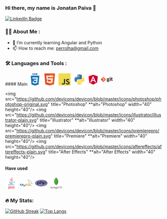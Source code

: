 ### Hi there, my name is Jonatan Paiva 👋
<div id="badges">
  <a href="https://www.linkedin.com/in/jonatan-de-castro-santos-paiva-ba1954160/">
    <img src="https://img.shields.io/badge/LinkedIn-blue?style=for-the-badge&logo=linkedin&logoColor=white" alt="LinkedIn Badge"/>
  </a>
</div>

### :man_technologist: About Me :

- 🌱 I’m currently learning Angular and Python
- 📫 How to reach me: perrolha@gmail.com

### :hammer_and_wrench: Languages and Tools :
<div>
#### Main
  <img src="https://github.com/devicons/devicon/blob/master/icons/css3/css3-plain-wordmark.svg"  title="CSS3" alt="CSS" width="40" height="40"/>&nbsp;
  <img src="https://github.com/devicons/devicon/blob/master/icons/html5/html5-original.svg" title="HTML5" alt="HTML" width="40" height="40"/>&nbsp;
  <img src="https://github.com/devicons/devicon/blob/master/icons/javascript/javascript-original.svg" title="JavaScript" alt="JavaScript" width="40" height="40"/>&nbsp;
  <img src="https://github.com/devicons/devicon/blob/master/icons/python/python-original.svg" title="Python" **alt="Python" width="40" height="40"/>
  <img src="https://github.com/devicons/devicon/blob/master/icons/angular/angular-original.svg" title="Angular" **alt="Angular" width="40" height="40"/>
  <img src="https://github.com/devicons/devicon/blob/master/icons/git/git-original-wordmark.svg" title="Git" **alt="Git" width="40" height="40"/>

  <img src="https://github.com/devicons/devicon/blob/master/icons/photoshop/photoshop-original.svg" title="Photoshop" **alt="Photoshop" width="40" height="40"/>
  <img src="https://github.com/devicons/devicon/blob/master/icons/illustrator/illustrator-plain.svg" title="Illustrator" **alt="Illustrator" width="40" height="40"/>
  <img src="https://github.com/devicons/devicon/blob/master/icons/premierepro/premierepro-plain.svg" title="Premiere" **alt="Premiere" width="40" height="40"/>
  <img src="https://github.com/devicons/devicon/blob/master/icons/aftereffects/aftereffects-plain.svg" title="After Effects" **alt="After Effects" width="40" height="40"/>

#### Have used
  <img src="https://github.com/devicons/devicon/blob/master/icons/java/java-original-wordmark.svg" title="Java" alt="Java" width="40" height="40"/>&nbsp;
  <img src="https://github.com/devicons/devicon/blob/master/icons/mysql/mysql-original-wordmark.svg" title="MySQL"  alt="MySQL" width="40" height="40"/>&nbsp;
  <img src="https://github.com/devicons/devicon/blob/master/icons/php/php-original.svg" title="PHP"  alt="PHP" width="40" height="40"/>&nbsp;
  <img src="https://github.com/devicons/devicon/blob/master/icons/mongodb/mongodb-original-wordmark.svg" title="MongoDB"  alt="MongoDB" width="40" height="40"/>&nbsp;
</div>

### :fire: My Stats:
  <a href="https://git.io/streak-stats"><img src="https://github-readme-streak-stats.herokuapp.com?user=JonatanPaiva2&theme=transparent&border_radius=4&mode=weekly" alt="GitHub Streak" /></a>
  [![Top Langs](https://github-readme-stats.vercel.app/api/top-langs/?username=JonatanPaiva2&layout=compact&theme=vision-friendly-dark)](https://github.com/anuraghazra/github-readme-stats)
  
